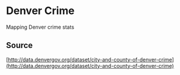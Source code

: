 Denver Crime
============

Mapping Denver crime stats

## Source

[http://data.denvergov.org/dataset/city-and-county-of-denver-crime](http://data.denvergov.org/dataset/city-and-county-of-denver-crime)

